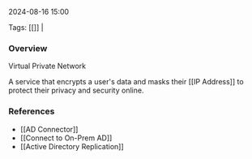 
2024-08-16 15:00

Tags: [[]] | 

### Overview
Virtual Private Network

A service that encrypts a user's data and masks their [[IP Address]] to protect their privacy and security online.

### References
- [[AD Connector]]
- [[Connect to On-Prem AD]]
- [[Active Directory Replication]]

